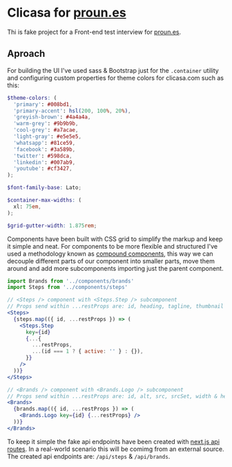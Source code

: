 # Clicasa for [proun.es](https://www.proun.es/)

Thi is fake project for a Front-end test interview for [proun.es](https://www.proun.es/).

## Aproach

For building the UI I've used sass & Bootstrap just for the `.container` utility and configuring custom properties for theme colors for clicasa.com such as this:

```scss
$theme-colors: (
  'primary': #008bd1,
  'primary-accent': hsl(200, 100%, 20%),
  'greyish-brown': #4a4a4a,
  'warm-grey': #9b9b9b,
  'cool-grey': #a7acae,
  'light-gray': #e5e5e5,
  'whatsapp': #81ce59,
  'facebook': #3a589b,
  'twitter': #598dca,
  'linkedin': #007ab9,
  'youtube': #cf3427,
);

$font-family-base: Lato;

$container-max-widths: (
  xl: 75em,
);

$grid-gutter-width: 1.875rem;
```

Components have been built with CSS grid to simplify the markup
and keep it simple and neat. For components to be more flexible and structured I've used a methodology known as [compound components](https://www.jakewiesler.com/blog/compound-component-basics), this way we can decouple different parts of our component into smaller parts, move them around and add more subcomponents importing just the parent component.

```jsx
import Brands from '../components/brands'
import Steps from '../components/steps'

// <Steps /> component with <Steps.Step /> subcomponent
// Props send within ...restProps are: id, heading, tagline, thumbnail & alt
<Steps>
  {steps.map(({ id, ...restProps }) => (
    <Steps.Step
      key={id}
      {...{
        ...restProps,
        ...(id === 1 ? { active: '' } : {}),
      }}
    />
  ))}
</Steps>

// <Brands /> component with <Brands.Logo /> subcomponent
// Props send within ...restProps are: id, alt, src, srcSet, width & height
<Brands>
  {brands.map(({ id, ...restProps }) => (
    <Brands.Logo key={id} {...restProps} />
  ))}
</Brands>
```

To keep it simple the fake api endpoints have been created with [next.js api routes](https://nextjs.org/docs/api-routes/introduction). In a real-world scenario this will be comimg from an external source. The created api endpoints are: `/api/steps` & `/api/brands`.
